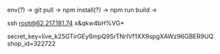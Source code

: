 env(?) -> git pull -> npm install(?) -> npm run build -> 

ssh root@62.217.181.74
x&qkw4bH%VG*

secret_key=live_k25GTirGEy6mpQ9SrTNrIVf1XX9spgXAWz96GBER9UQ
shop_id=322722